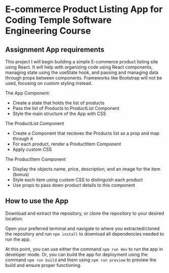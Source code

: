 # E-commerce Product Listing App for Coding Temple Software Engineering Course

## Assignment App requirements

This project I will begin building a simple E-commerce product listing site using React. 
It will help with organizing code using React components, managing state using the useState hook, and passing and managing data through props between components. 
Frameworks like Bootstrap will not be used, focusing on custom styling instead.

The App Component:
- Create a state that holds the list of products
- Pass the list of Products to ProductList Component
- Style the main structure of the App with CSS

The ProductList Component
- Create a Component that recieves the Products list as a prop and map through it
- For each product, render a ProductItem Component
- Apply custom CSS

The ProductItem Component
- Display the objects name, price, description, and an image for the item (bonus)
- Style each item using custom CSS to distinguish each product
- Use props to pass down product details to this component

## How to use the App

Download and extract the repository, or clone the repository to your desired location.

Open your preferred terminal and navigate to where you extracted/cloned the repository and run `npm install` to download all dependencies needed to run the app.

At this point, you can use either the command `npm run dev` to run the app in developer mode. Or, you can build the app for deployment using the command `npm run build` and them using `npm run preview` to preview the build and ensure proper functioning.
